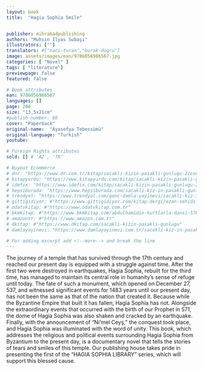 ```yaml
---
layout: book
title:  "Hagia Sophia Smile"


publisher: mihrabadpublishing
authors: "Muhsin İlyas Subaşı"
illustrators: [""]
translators: #["naci-turan","burak-dogru"]
image: assets/images/ean/9786056986567.jpg
categories: [ "Novel" ]
tags: [ "literature"]
previewpage: false
featured: false

# Book attributes
ean: 9786056986567
languages: []
page: 208
size: "13,5x21cm"
#publish-number: 60
cover: "Paperback"
original-name:  "Ayasofya Tebessümü"
original-language: "Turkish"
youtube:

# Foreign Rights attributes
sold: [] # 'AZ', 'TR'

# Buyout Ecommerce
# dnr: "https://www.dr.com.tr/kitap/sacakli-kizin-pasakli-gunlugu-2/cocuk-ve-genclik/genclik-10-yas/roman-oyku/urunno=0001893059001"
# kitapyurdu: "https://www.kitapyurdu.com/kitap/sacakli-kizin-pasakli-gunlugu-2-/560122.html&filter_name=Sa%C3%A7akl%C4%B1+K%C4%B1z%27%C4%B1n+Pasakl%C4%B1+G%C3%BCnl%C3%BC%C4%9F%C3%BC+2"
# idefix: "https://www.idefix.com/kitap/sacakli-kizin-pasakli-gunlugu-2/cocuk-ve-genclik/genclik-10-yas/roman-oyku/urunno=0001893059001"
# hepsiburada: "https://www.hepsiburada.com/sacakli-kiz-in-pasakli-gunlugu-2-damla-yayinevi-p-HBV000012ER86"
# trendyol: "https://www.trendyol.com/genc-damla-yayinevi/sacakli-kiz-in-pasakli-gunlugu-2-p-54825777"
# gittigidiyor: #"https://www.gittigidiyor.com/kitap-dergi/ezan-sehidi-adnan-menderes_pdp_732728793"
# odatvkitap: #"https://www.odatvkitap.com.tr"
# bkmkitap: #"https://www.bkmkitap.com/abdulhamidin-kurtlarla-dansi-578226"
# amazontr: #"https://www.amazon.com.tr"
# dkitap: #"https://www.dkitap.com/sacakli-kizin-pasakli-gunlugu"
# damlayayinevi: "https://www.damlayayinevi.com.tr/sacakli-kiz-in-pasakli-gunlugu-2-bu-iste-bi-terslik-var"

# For adding excerpt add <!--more--> and break the line
---
```

The journey of a temple that has survived
through the 17th century and reached our present day is equipped with a struggle against time.
After the first two were destroyed in earthquakes,
Hagia Sophia, rebuilt for the third time, has managed to maintain its central role in humanity’s
sense of refuge until today. The fate of such a
monument, which opened on December 27, 537,
and witnessed significant events for 1483 years
until our present day, has not been the same as
that of the nation that created it. Because while
the Byzantine Empire that built it has fallen, Hagia Sophia has not. Alongside the extraordinary
events that occurred with the birth of our Prophet
in 571, the dome of Hagia Sophia was also shaken and cracked by an earthquake. Finally, with
the announcement of “Ni’mel Ceyş,” the conquest
took place, and Hagia Sophia was illuminated with
the word of unity. This book, which addresses the
religious and political events surrounding Hagia
Sophia from Byzantium to the present day, is a
documentary novel that tells the stories of tears
and smiles of this temple. Our publishing house
takes pride in presenting the first of the “HAGIA
SOPHIA LIBRARY” series, which will support this
blessed cause.
<!--more--> 

